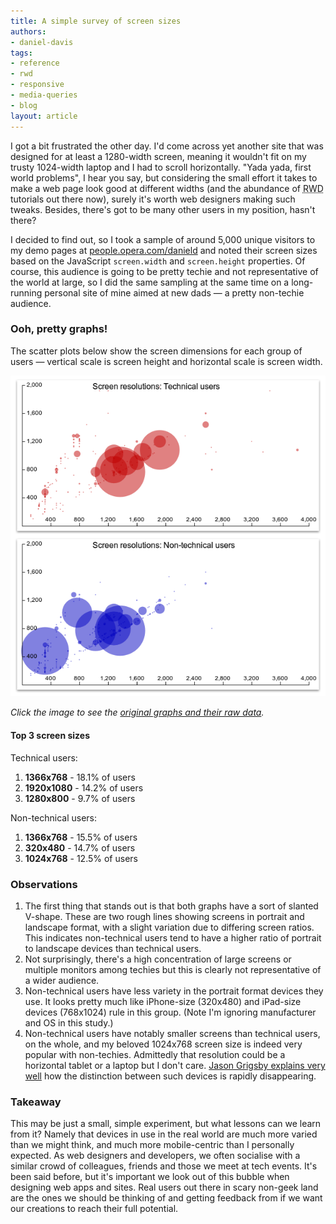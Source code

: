 ```yaml
---
title: A simple survey of screen sizes
authors:
- daniel-davis
tags:
- reference
- rwd
- responsive
- media-queries
- blog
layout: article
---
```

<p>I got a bit frustrated the other day. I&#39;d come across yet another site that was designed for at least a 1280-width screen, meaning it wouldn&#39;t fit on my trusty 1024-width laptop and I had to scroll horizontally. &quot;Yada yada, first world problems&quot;, I hear you say, but considering the small effort it takes to make a web page look good at different widths (and the abundance of <abbr title="Responsive Web Design">RWD</abbr> tutorials out there now), surely it&#39;s worth web designers making such tweaks. Besides, there&#39;s got to be many other users in my position, hasn&#39;t there?</p>

<p>I decided to find out, so I took a sample of around 5,000 unique visitors to my demo pages at <a href="http://people.opera.com/danield/">people.opera.com/danield</a> and noted their screen sizes based on the JavaScript <code>screen.width</code> and <code>screen.height</code> properties. Of course, this audience is going to be pretty techie and not representative of the world at large, so I did the same sampling at the same time on a long-running personal site of mine aimed at new dads &#x2014; a pretty non-techie audience.</p>

<h3>Ooh, pretty graphs!</h3>

<p>The scatter plots below show the screen dimensions for each group of users &#x2014; vertical scale is screen height and horizontal scale is screen width.</p>

<p><a href="/blog/a-simple-survey-of-screen-sizes/screen-dimensions.html"><img src="/blog/a-simple-survey-of-screen-sizes/screen-dimensions.png" alt="Scatter plots showing screen dimensions for a sample of technical and non-technical users." /></a></p>

<p><em>Click the image to see the <a href="/blog/a-simple-survey-of-screen-sizes/screen-dimensions.html">original graphs and their raw data</a>.</em></p>

<h4>Top 3 screen sizes</h4>

<p>Technical users:</p>
<ol>
    <li><strong>1366x768</strong> - 18.1% of users</li>
    <li><strong>1920x1080</strong> - 14.2% of users</li>
    <li><strong>1280x800</strong> - 9.7% of users</li>
</ol>

<p>Non-technical users:</p>
<ol>
    <li><strong>1366x768</strong> - 15.5% of users</li>
    <li><strong>320x480</strong> - 14.7% of users</li>
    <li><strong>1024x768</strong> - 12.5% of users</li>
</ol>

<h3>Observations</h3>

<ol>
    <li>The first thing that stands out is that both graphs have a sort of slanted V-shape. These are two rough lines showing screens in portrait and landscape format, with a slight variation due to differing screen ratios. This indicates non-technical users tend to have a higher ratio of portrait to landscape devices than technical users.</li>
    <li>Not surprisingly, there&#39;s a high concentration of large screens or multiple monitors among techies but this is clearly not representative of a wider audience.</li>
    <li>Non-technical users have less variety in the portrait format devices they use. It looks pretty much like iPhone-size (320x480) and iPad-size devices (768x1024) rule in this group. (Note I&#39;m ignoring manufacturer and OS in this study.)</li>
    <li>Non-technical users have notably smaller screens than technical users, on the whole, and my beloved 1024x768 screen size is indeed very popular with non-techies. Admittedly that resolution could be a horizontal tablet or a laptop but I don&#39;t care. <a href="http://blog.cloudfour.com/responsive-design-for-apps-part-1/">Jason Grigsby explains very well</a> how the distinction between such devices is rapidly disappearing.</li>
</ol>

<h3>Takeaway</h3>

<p>This may be just a small, simple experiment, but what lessons can we learn from it? Namely that devices in use in the real world are much more varied than we might think, and much more mobile-centric than I personally expected. As web designers and developers, we often socialise with a similar crowd of colleagues, friends and those we meet at tech events. It&#39;s been said before, but it&#39;s important we look out of this bubble when designing web apps and sites. Real users out there in scary non-geek land are the ones we should be thinking of and getting feedback from if we want our creations to reach their full potential.</p>
